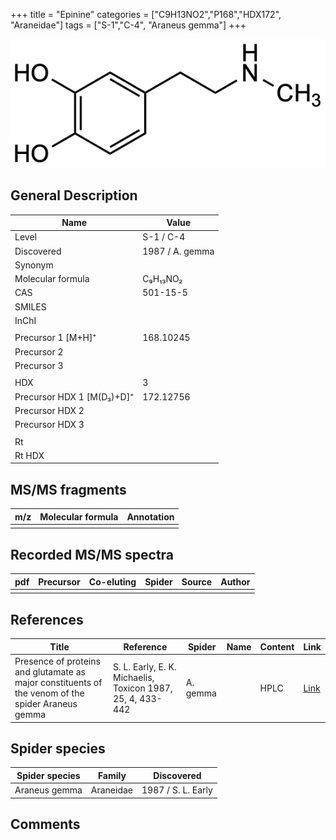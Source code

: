 +++
title = "Epinine"
categories = ["C9H13NO2","P168","HDX172",
"Araneidae"]
tags = ["S-1","C-4",
"Araneus gemma"]
+++

![](/img/Epinine.png)

## General Description

| Name                      | Value           |
|---------------------------|-----------------|
| Level                     | S-1 / C-4               |
| Discovered                | 1987 / A. gemma |
| Synonym                   |                 |
| Molecular formula         | C₉H₁₃NO₂        |
| CAS                       | 501-15-5        |
| SMILES |   |
| InChI  |   |
|                           |                 |
| Precursor 1 [M+H]⁺        | 168.10245       |
| Precursor 2               |                 |
| Precursor 3               |                 |
|                           |                 |
| HDX                       | 3               |
| Precursor HDX 1 [M(D₃)+D]⁺ | 172.12756       |
| Precursor HDX 2           |                 |
| Precursor HDX 3           |                 |
|                           |                 |
| Rt                        |                 |
| Rt HDX                    |                 |

## MS/MS fragments

| m/z | Molecular formula | Annotation |
|-----|-------------------|------------|
|     |                   |            |

## Recorded MS/MS spectra

| pdf | Precursor | Co-eluting | Spider | Source | Author |
|-----|-----------|------------|--------|--------|--------|
|     |           |            |        |        |        |

## References

| Title                                                                                             | Reference                                                  | Spider   | Name | Content | Link                                         |
|---------------------------------------------------------------------------------------------------|------------------------------------------------------------|----------|------|---------|----------------------------------------------|
| Presence of proteins and glutamate as major constituents of the venom of the spider Araneus gemma | S. L. Early, E. K. Michaelis, Toxicon 1987, 25, 4, 433-442 | A. gemma |      | HPLC    | [Link](https://doi.org/10.1016/0041-0101(87)90077-8) |

## Spider species

| Spider species | Family    | Discovered         |
|----------------|-----------|--------------------|
| Araneus gemma  | Araneidae | 1987 / S. L. Early |

## Comments